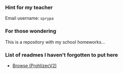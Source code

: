 ### Hint for my teacher
Email username: `sprypa`

### For those wondering
This is a repository with my school homeworks...

### List of readmes I haven't forgotten to put here
- [Browse (ProhlizecV2)](/ProhlizecV2/README.md)
